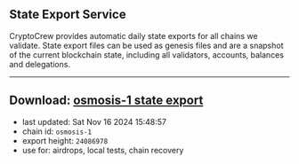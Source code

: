## State Export Service
CryptoCrew provides automatic daily state exports for all chains we validate. State export files can be used as genesis files and are a snapshot of the current blockchain state, including all validators, accounts, balances and delegations.

---
**Download: [osmosis-1 state export](https://dl-eu2.ccvalidators.com/SERVICE/osmosis/osmosis-1_export_24086978.json)**
---

- last updated: Sat Nov 16 2024 15:48:57
- chain id: `osmosis-1`
- export height: `24086978`
- use for: airdrops, local tests, chain recovery
